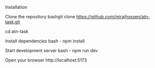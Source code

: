 Installation

Clone the repository
bashgit clone https://github.com/mirajhossen/atn-task.git

cd atn-task

Install dependencies
bash - npm install

Start development server
bash - npm run dev

Open your browser
http://localhost:5173



